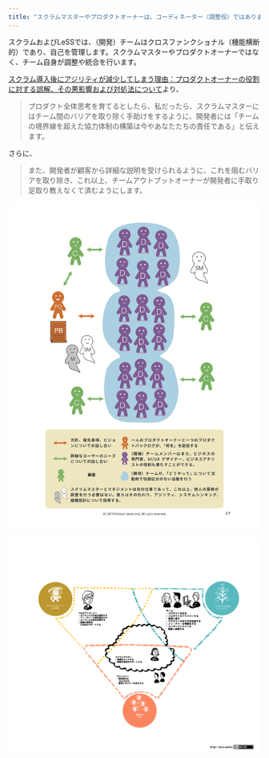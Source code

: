 ```yaml
---
title: "スクラムマスターやプロダクトオーナーは、コーディネーター（調整役）ではありません。"
---
```


スクラムおよびLeSSでは、（開発）チームはクロスファンクショナル（機能横断的）であり、自己を管理します。スクラムマスターやプロダクトオーナーではなく、チーム自身が調整や統合を行います。

 [スクラム導入後にアジリティが減少してしまう理由：プロダクトオーナーの役割に対する誤解、その悪影響および対処法について](/why-scrum-isnt-making-your-company-very-agile/)より、

> プロダクト全体思考を育てるとしたら、私だったら、スクラムマスターにはチーム間のバリアを取り除く手助けをするように、開発者には「チームの境界線を超えた協力体制の構築は今やあなたたちの責任である」と伝えます。

さらに、

> また、開発者が顧客から詳細な説明を受けられるように、これを阻むバリアを取り除き、これ以上、チームアウトプットオーナーが開発者に手取り足取り教えなくて済むようにします。

![page 27](/images/page-27.png)

[![LeSS Roles](/images/less-role-responsibilities.jp.png)](https://less.works/jp/less/management/role-of-manager.html)
